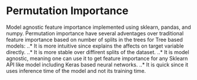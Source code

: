 # Permutation Importance
Model agnostic feature importance implemented using sklearn, pandas, and numpy. 
Permutation importance have several adventages over traditional feature importance based on number 
of splits in the trees for Tree based models:
..* It is more intuitive since explains the affects on target variable directly. 
..* It is more stable over diffirent splits of the dataset. 
..* It is model agnostic, meaning one can use it to get feature importance for any Sklearn API 
    like model including Keras based neural networks.
..* It is quick since it uses inference time of the model and not its training time. 
